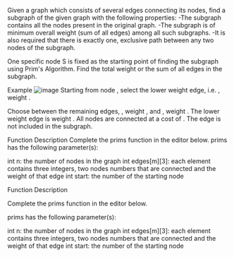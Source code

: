 Given a graph which consists of several edges connecting its nodes, find a subgraph of the given graph with the following properties:
-The subgraph contains all the nodes present in the original graph.
-The subgraph is of minimum overall weight (sum of all edges) among all such subgraphs.
-It is also required that there is exactly one, exclusive path between any two nodes of the subgraph.

One specific node S is fixed as the starting point of finding the subgraph using Prim's Algorithm.
Find the total weight or the sum of all edges in the subgraph.

Example
![image](https://github.com/lhgiang040504/dataStructure_and_Algorithms/assets/121398839/0fe5c646-cb17-404e-974d-612b54a41a5c)
Starting from node , select the lower weight edge, i.e. , weight .

Choose between the remaining edges, , weight , and , weight .
The lower weight edge is  weight .
All nodes are connected at a cost of . The edge  is not included in the subgraph.

Function Description
Complete the prims function in the editor below.
prims has the following parameter(s):

int n: the number of nodes in the graph
int edges[m][3]: each element contains three integers, two nodes numbers that are connected and the weight of that edge
int start: the number of the starting node

Function Description

Complete the prims function in the editor below.

prims has the following parameter(s):

int n: the number of nodes in the graph
int edges[m][3]: each element contains three integers, two nodes numbers that are connected and the weight of that edge
int start: the number of the starting node
